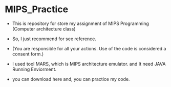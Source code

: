 # MIPS_Practice
- This is repository for store my assignment of MIPS Programming (Computer architecture class)

- So, I just recommend for see reference.
- (You are responsible for all your actions. Use of the code is considered a consent form.)

- I used tool MARS, which is MIPS architecture emulator. and It need JAVA Running Enviorment.
- you can download here and, you can practice my code.
